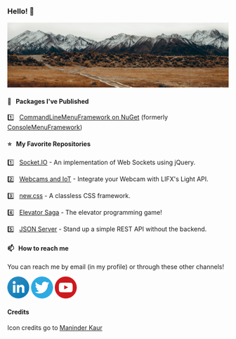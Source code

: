 ### Hello! 👋

![](https://raw.githubusercontent.com/jtucholski/jtucholski/master/images/mountains.jpg)

#### 🌱  &nbsp; Packages I've Published

1️⃣ &nbsp; [CommandLineMenuFramework on NuGet](https://www.nuget.org/packages/CommandLineMenuFramework/) (formerly [ConsoleMenuFramework](https://www.nuget.org/packages/ConsoleMenuFramework))

#### ⭐️ &nbsp;  My Favorite Repositories

1️⃣ &nbsp; [Socket.IO](https://github.com/jtucholski/socket-io-jquery) - An implementation of Web Sockets using jQuery.

2️⃣ &nbsp; [Webcams and IoT](https://github.com/jtucholski/webcams-and-iot) - Integrate your Webcam with LIFX's Light API.

3️⃣ &nbsp; [new.css](https://github.com/xz/new.css) - A classless CSS framework.

4️⃣ &nbsp; [Elevator Saga](https://github.com/magwo/elevatorsaga) - The elevator programming game!

5️⃣ &nbsp; [JSON Server](https://github.com/typicode/json-server) - Stand up a simple REST API without the backend.



#### 📫 &nbsp;  How to reach me

You can reach me by email (in my profile) or through these other channels!

[![LinkedIn](https://raw.githubusercontent.com/jtucholski/jtucholski/master/images/linkedin.png)](https://www.linkedin.com/in/joshtucholski/)
[![Twitter](https://raw.githubusercontent.com/jtucholski/jtucholski/master/images/twitter.png)](https://www.twitter.com/jtucholski)
[![YouTube](https://raw.githubusercontent.com/jtucholski/jtucholski/master/images/youtube.png)](https://www.youtube.com/watch?v=dQw4w9WgXcQ)


#### Credits

Icon credits go to [Maninder Kaur](https://iconscout.com/contributors/maninderkaur)




<!--
**jtucholski/jtucholski** is a ✨ _special_ ✨ repository because its `README.md` (this file) appears on your GitHub profile.

Here are some ideas to get you started:

- 🔭 I’m currently working on ...
- 🌱 I’m currently learning ...
- 👯 I’m looking to collaborate on ...
- 🤔 I’m looking for help with ...
- 💬 Ask me about ...
- 📫 How to reach me: ...
- 😄 Pronouns: ...
- ⚡ Fun fact: ...
-->
